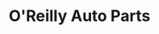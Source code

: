 ---
title: "O'Reilly Auto Parts"
url: /houston/oreilly-auto-parts-airline-drive/
shop: car parts
---